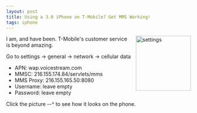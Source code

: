 ```yaml
--- 
layout: post
title: Using a 3.0 iPhone on T-Mobile? Get MMS Working!
tags: iphone
---
```

<a href="http://tesoriere.com/assets/2009/6/17/web.jpg" rel="lightbox"><img src="http://tesoriere.com/assets/2009/6/17/web.jpg" alt="settings" style="width: 150px; height: auto; float: right; margin-left: 10px" /></a>

I am, and have been. T-Mobile's customer service is beyond amazing.

Go to settings -> general -> network -> cellular data

- APN: wap.voicestream.com
- MMSC: 216.155.174.84/servlets/mms
- MMS Proxy: 216.155.165.50:8080
- Username: leave empty
- Password: leave empty

Click the picture --^ to see how it looks on the phone.
